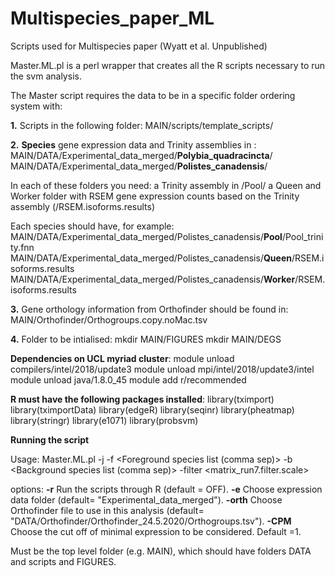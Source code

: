 # Multispecies_paper_ML
Scripts used for Multispecies paper (Wyatt et al. Unpublished)

Master.ML.pl is a perl wrapper that creates all the R scripts necessary to run the svm analysis. 

The Master script requires the data to be in a specific folder ordering system with:

**1.** Scripts in the following folder:
MAIN/scripts/template_scripts/

**2.** **Species** gene expression data and Trinity assemblies in :
MAIN/DATA/Experimental_data_merged/**Polybia_quadracincta**/
MAIN/DATA/Experimental_data_merged/**Polistes_canadensis**/

In each of these folders you need:
a Trinity assembly in /Pool/
a Queen and Worker folder with RSEM gene expression counts based on the Trinity assembly (/RSEM.isoforms.results)

Each species should have, for example: 
MAIN/DATA/Experimental_data_merged/Polistes_canadensis/**Pool**/Pool_trinity.fnn
MAIN/DATA/Experimental_data_merged/Polistes_canadensis/**Queen**/RSEM.isoforms.results
MAIN/DATA/Experimental_data_merged/Polistes_canadensis/**Worker**/RSEM.isoforms.results

**3.** Gene orthology information from Orthofinder should be found in:
MAIN/Orthofinder/Orthogroups.copy.noMac.tsv

**4.** Folder to be intialised:
mkdir MAIN/FIGURES
mkdir MAIN/DEGS

**Dependencies on UCL myriad cluster**:
module unload compilers/intel/2018/update3
module unload mpi/intel/2018/update3/intel
module unload java/1.8.0_45
module add r/recommended

**R must have the following packages installed**:
library(tximport)
library(tximportData)
library(edgeR)
library(seqinr)
library(pheatmap)
library(stringr)
library(e1071)
library(probsvm)



**Running the script**

Usage: Master.ML.pl -j <Version folder name> -f <Foreground species list (comma sep)>  -b <Background species list (comma sep)> -filter <matrix_run7.filter.scale>

options:    **-r**     Run the scripts through R (default = OFF).
            **-e**     Choose expression data folder (default= \"Experimental_data_merged\").
            **-orth**  Choose Orthofinder file to use in this analysis (default= \"DATA/Orthofinder/Orthofinder_24.5.2020/Orthogroups.tsv\"). 
            **-CPM**   Choose the cut off of minimal expression to be considered. Default =1.  

Must be the top level folder (e.g. MAIN), which should have folders DATA and scripts and FIGURES.
